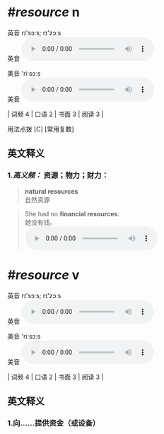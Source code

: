 # ***\#resource*** n
英音 rɪ'sɔːs; rɪ'zɔːs  
英音
<audio src="./media/resource-B.aac" controls="controls"></audio>

美音 'riːsɔːs  
美音
<audio src="./media/resource.aac" controls="controls"></audio>



| 词频 4 | 口语 2 | 书面 3 | 阅读 3 |  

用法点拨  [C] [常用复数]

英文释义
---
### 1.*高义频：* **资源；物力；财力：**  

 > **natural resources**   
 > 自然资源    

 > She had no **financial resources**.   
 > 她没有钱。    
<audio src="./media/resource-1.aac" controls="controls"></audio>


# ***\#resource*** v
英音 rɪ'sɔːs; rɪ'zɔːs  
英音
<audio src="./media/resource-B.aac" controls="controls"></audio>

美音 'riːsɔːs  
美音
<audio src="./media/resource.aac" controls="controls"></audio>



| 词频 4 | 口语 2 | 书面 3 | 阅读 3 |  

英文释义
---
### 1.**向……提供资金（或设备）**  


